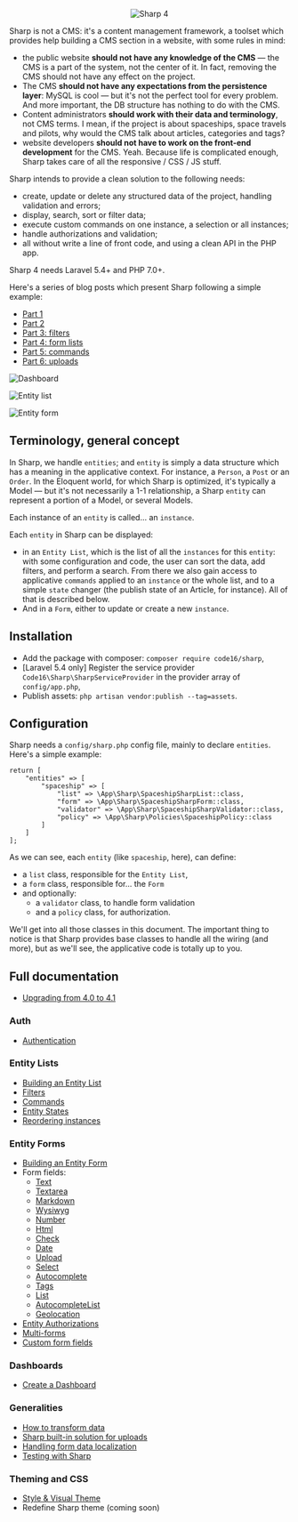 <div align="center">

![Sharp 4](docs/img/logo.png)

</div>

Sharp is not a CMS: it's a content management framework, a toolset which provides help building a CMS section in a website, with some rules in mind:
- the public website **should not have any knowledge of the CMS** — the CMS is a part of the system, not the center of it. In fact, removing the CMS should not have any effect on the project.
- The CMS **should not have any expectations from the persistence layer**: MySQL is cool — but it's not the perfect tool for every problem. And more important, the DB structure has nothing to do with the CMS.
- Content administrators **should work with their data and terminology**, not CMS terms. I mean, if the project is about spaceships, space travels and pilots, why would the CMS talk about articles, categories and tags?
- website developers **should not have to work on the front-end development** for the CMS. Yeah. Because life is complicated enough, Sharp takes care of all the responsive / CSS / JS stuff.
 
Sharp intends to provide a clean solution to the following needs:
- create, update or delete any structured data of the project, handling validation and errors;
- display, search, sort or filter data;
- execute custom commands on one instance, a selection or all instances;
- handle authorizations and validation;
- all without write a line of front code, and using a clean API in the PHP app.

Sharp 4 needs Laravel 5.4+ and PHP 7.0+.

Here's a series of blog posts which present Sharp following a simple example:
- [Part 1](https://medium.com/@lonchampt/about-sharp-for-laravel-part-1-74a826279fe0)
- [Part 2](https://medium.com/@lonchampt/about-sharp-for-laravel-part-2-9c7779782f31)
- [Part 3: filters](https://medium.com/@lonchampt/about-sharp-for-laravel-part-3-2bb992d6a8e3)
- [Part 4: form lists](https://medium.com/@lonchampt/about-sharp-for-laravel-part-4-cb2232caf234)
- [Part 5: commands](https://medium.com/@lonchampt/about-sharp-for-laravel-part-5-44699e270647)
- [Part 6: uploads](https://medium.com/@lonchampt/about-sharp-for-laravel-part-6-a03ee71cb2c5)

![Dashboard](docs/img/dashboard.png)

![Entity list](docs/img/list.png)

![Entity form](docs/img/form.png)

## Terminology, general concept

In Sharp, we handle `entities`; and `entity` is simply a data structure which has a meaning in the applicative context. For instance, a `Person`, a `Post` or an `Order`. In the Eloquent world, for which Sharp is optimized, it's typically a Model — but it's not necessarily a 1-1 relationship, a Sharp `entity` can represent a portion of a Model, or several Models.

Each instance of an `entity` is called... an `instance`.

Each `entity` in Sharp can be displayed:
- in an `Entity List`, which is the list of all the `instances` for this `entity`: with some configuration and code, the user can sort the data, add filters, and perform a search. From there we also gain access to applicative `commands` applied to an `instance` or the whole list, and to a simple `state` changer (the publish state of an Article, for instance). All of that is described below.
- And in a `Form`, either to update or create a new `instance`.

## Installation

- Add the package with composer: `composer require code16/sharp`,
- [Laravel 5.4 only] Register the service provider `Code16\Sharp\SharpServiceProvider` in the provider array of `config/app.php`,
- Publish assets: `php artisan vendor:publish --tag=assets`.

## Configuration

Sharp needs a `config/sharp.php` config file, mainly to declare `entities`. Here's a simple example:

    return [
        "entities" => [
            "spaceship" => [
                "list" => \App\Sharp\SpaceshipSharpList::class,
                "form" => \App\Sharp\SpaceshipSharpForm::class,
                "validator" => \App\Sharp\SpaceshipSharpValidator::class,
                "policy" => \App\Sharp\Policies\SpaceshipPolicy::class
            ]
        ]
    ];

As we can see, each `entity` (like `spaceship`, here), can define:

- a `list` class, responsible for the `Entity List`,
- a `form` class, responsible for... the `Form`
- and optionally:
	- a `validator` class, to handle form validation
	- and a `policy` class, for authorization.

We'll get into all those classes in this document. The important thing to notice is that Sharp provides base classes to handle all the wiring (and more), but as we'll see, the applicative code is totally up to you.

## Full documentation

- [Upgrading from 4.0 to 4.1](docs/upgrading/4.1.md)

### Auth

- [Authentication](docs/authentication.md)

### Entity Lists

- [Building an Entity List](docs/building-entity-list.md)
- [Filters](docs/filters.md)
- [Commands](docs/commands.md)
- [Entity States](docs/entity-states.md)
- [Reordering instances](docs/reordering-instances.md)

### Entity Forms

- [Building an Entity Form](docs/building-entity-form.md)
- Form fields:
	- [Text](docs/form-fields/text.md)
	- [Textarea](docs/form-fields/textarea.md)
	- [Markdown](docs/form-fields/markdown.md)
	- [Wysiwyg](docs/form-fields/wysiwyg.md)
	- [Number](docs/form-fields/number.md)
	- [Html](docs/form-fields/html.md)
	- [Check](docs/form-fields/check.md)
	- [Date](docs/form-fields/date.md)
	- [Upload](docs/form-fields/upload.md)
	- [Select](docs/form-fields/select.md)
	- [Autocomplete](docs/form-fields/autocomplete.md)
	- [Tags](docs/form-fields/tags.md)
	- [List](docs/form-fields/list.md)
	- [AutocompleteList](docs/form-fields/autocomplete-list.md)
	- [Geolocation](docs/form-fields/geolocation.md)
- [Entity Authorizations](docs/entity-authorizations.md)
- [Multi-forms](docs/multiforms.md)
- [Custom form fields](docs/custom-form-fields.md)

### Dashboards
- [Create a Dashboard](docs/dashboard.md)

### Generalities
- [How to transform data](docs/how-to-transform-data.md)
- [Sharp built-in solution for uploads](docs/sharp-built-in-solution-for-uploads.md)
- [Handling form data localization](docs/form-data-localization.md)
- [Testing with Sharp](docs/testing-with-sharp.md)

### Theming and CSS
- [Style & Visual Theme](docs/style-visual-theme.md)
- Redefine Sharp theme (coming soon)
